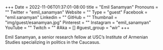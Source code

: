 +++
Date = 2022-11-06T01:37:01-08:00
title = "Emil Sanamyan"
Pronouns = ""
Twitter = "emil_sanamyan"
Website = ""
Type = "guest"
Facebook = "emil.sanamyan"
Linkedin = ""
GitHub = ""
Thumbnail = "img/guest/esanamyan.jpg"
Pinterest = ""
Instagram = "emil_sanamyan"
YouTube = ""
Twitch = ""
#Aka = []
#guest_group = "wir"
+++

Emil Sanamyan, a senior research fellow at USC’s Institute of Armenian Studies specializing in politics in the Caucasus.

